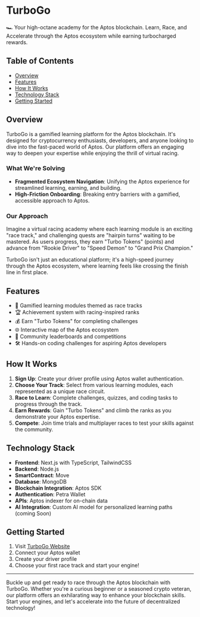 # TurboGo

🏎️ Your high-octane academy for the Aptos blockchain. Learn, Race, and Accelerate through the Aptos ecosystem while earning turbocharged rewards.

## Table of Contents

- [Overview](#overview)
- [Features](#features)
- [How It Works](#how-it-works)
- [Technology Stack](#technology-stack)
- [Getting Started](#getting-started)

## Overview

TurboGo is a gamified learning platform for the Aptos blockchain. It's designed for cryptocurrency enthusiasts, developers, and anyone looking to dive into the fast-paced world of Aptos. Our platform offers an engaging way to deepen your expertise while enjoying the thrill of virtual racing.

### What We're Solving

- **Fragmented Ecosystem Navigation**: Unifying the Aptos experience for streamlined learning, earning, and building.
- **High-Friction Onboarding**: Breaking entry barriers with a gamified, accessible approach to Aptos.

### Our Approach

Imagine a virtual racing academy where each learning module is an exciting "race track," and challenging quests are "hairpin turns" waiting to be mastered. As users progress, they earn "Turbo Tokens" (points) and advance from "Rookie Driver" to "Speed Demon" to "Grand Prix Champion."

TurboGo isn't just an educational platform; it's a high-speed journey through the Aptos ecosystem, where learning feels like crossing the finish line in first place.

## Features

- 🏁 Gamified learning modules themed as race tracks
- 🏆 Achievement system with racing-inspired ranks
- 💰 Earn "Turbo Tokens" for completing challenges
- 🌐 Interactive map of the Aptos ecosystem
- 👥 Community leaderboards and competitions
- 🛠️ Hands-on coding challenges for aspiring Aptos developers

## How It Works

1. **Sign Up**: Create your driver profile using Aptos wallet authentication.
2. **Choose Your Track**: Select from various learning modules, each represented as a unique race circuit.
3. **Race to Learn**: Complete challenges, quizzes, and coding tasks to progress through the track.
4. **Earn Rewards**: Gain "Turbo Tokens" and climb the ranks as you demonstrate your Aptos expertise.
5. **Compete**: Join time trials and multiplayer races to test your skills against the community.

## Technology Stack

- **Frontend**: Next.js with TypeScript, TailwindCSS
- **Backend**: Node.js
- **SmartContract**: Move
- **Database**: MongoDB
- **Blockchain Integration**: Aptos SDK
- **Authentication**: Petra Wallet
- **APIs**: Aptos indexer for on-chain data
- **AI Integration**: Custom AI model for personalized learning paths (coming Soon)

## Getting Started

1. Visit [TurboGo Website](https://turbogo.example.com)
2. Connect your Aptos wallet
3. Create your driver profile
4. Choose your first race track and start your engine!

---

Buckle up and get ready to race through the Aptos blockchain with TurboGo. Whether you're a curious beginner or a seasoned crypto veteran, our platform offers an exhilarating way to enhance your blockchain skills. Start your engines, and let's accelerate into the future of decentralized technology!
